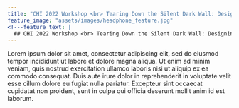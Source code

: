 ```yaml
---
title: "CHI 2022 Workshop <br> Tearing Down the Silent Dark Wall: Designing for Distributed Liveness"
feature_image: "assets/images/headphone_feature.jpg"
<!---feature_text: |
  ## CHI 2022 Workshop <br> Tearing Down the Silent Dark Wall: Designing for Distributed Liveness--->
---
```


Lorem ipsum dolor sit amet, consectetur adipiscing elit, sed do eiusmod tempor incididunt ut labore et dolore magna aliqua. Ut enim ad minim veniam, quis nostrud exercitation ullamco laboris nisi ut aliquip ex ea commodo consequat. Duis aute irure dolor in reprehenderit in voluptate velit esse cillum dolore eu fugiat nulla pariatur. Excepteur sint occaecat cupidatat non proident, sunt in culpa qui officia deserunt mollit anim id est laborum.